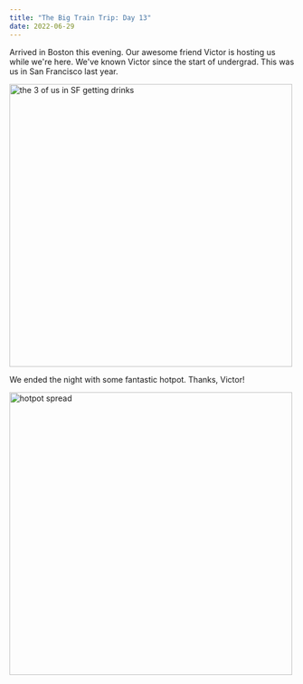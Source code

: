 ```yaml
---
title: "The Big Train Trip: Day 13"
date: 2022-06-29
---
```


Arrived in Boston this evening. Our awesome friend Victor is hosting us while we're here. We've known Victor since the start of undergrad. This was us in San Francisco last year.

<img src="/github-pages-with-jekyll/docs/assets/images/day13_vic.jpg" alt="the 3 of us in SF getting drinks" width="500"/>

We ended the night with some fantastic hotpot. Thanks, Victor!

<img src="/github-pages-with-jekyll/docs/assets/images/day13_hotpot.jpg" alt="hotpot spread" width="500"/>